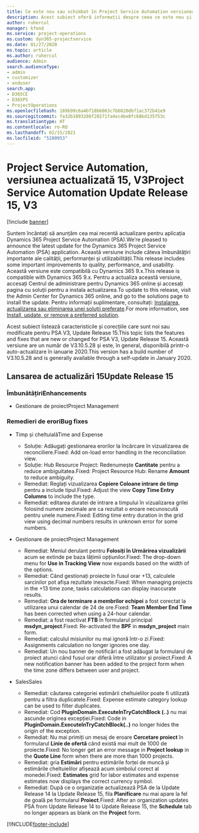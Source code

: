 ```yaml
---
title: Ce este nou sau schimbat în Project Service Automation versiunea actualizată 15, V3
description: Acest subiect oferă informații despre ceea ce este nou și schimbat în Project Service Automation versiunea 15, V3.
author: ruhercul
manager: kfend
ms.service: project-operations
ms.custom: dyn365-projectservice
ms.date: 01/27/2020
ms.topic: article
ms.author: ruhercul
audience: Admin
search.audienceType:
- admin
- customizer
- enduser
search.app:
- D365CE
- D365PS
- ProjectOperations
ms.openlocfilehash: 189b99c6a4bf18b6063c7b6020dbf1ac372b41e9
ms.sourcegitcommit: fa32b1893286f20271fa4ec4be8fc68bd135f53c
ms.translationtype: HT
ms.contentlocale: ro-RO
ms.lasthandoff: 02/15/2021
ms.locfileid: "5280953"
---
```

# <a name="project-service-automation-update-release-15-v3"></a><span data-ttu-id="f08fc-103">Project Service Automation, versiunea actualizată 15, V3</span><span class="sxs-lookup"><span data-stu-id="f08fc-103">Project Service Automation Update Release 15, V3</span></span>

[!include [banner](../includes/psa-now-project-operations.md)]

<span data-ttu-id="f08fc-104">Suntem încântați să anunțăm cea mai recentă actualizare pentru aplicația Dynamics 365 Project Service Automation (PSA).</span><span class="sxs-lookup"><span data-stu-id="f08fc-104">We’re pleased to announce the latest update for the Dynamics 365 Project Service Automation (PSA) application.</span></span> <span data-ttu-id="f08fc-105">Această versiune include câteva îmbunătățiri importante ale calității, performanței și utilizabilității.</span><span class="sxs-lookup"><span data-stu-id="f08fc-105">This release includes some important improvements to quality, performance, and usability.</span></span> <span data-ttu-id="f08fc-106">Această versiune este compatibilă cu Dynamics 365 9.x.</span><span class="sxs-lookup"><span data-stu-id="f08fc-106">This release is compatible with Dynamics 365 9.x.</span></span> <span data-ttu-id="f08fc-107">Pentru a actualiza această versiune, accesați Centrul de administrare pentru Dynamics 365 online și accesați pagina cu soluții pentru a instala actualizarea.</span><span class="sxs-lookup"><span data-stu-id="f08fc-107">To update to this release, visit the Admin Center for Dynamics 365 online, and go to the solutions page to install the update.</span></span> <span data-ttu-id="f08fc-108">Pentru informații suplimentare, consultați: [Instalarea, actualizarea sau eliminarea unei soluții preferate](https://docs.microsoft.com/power-platform/admin/install-remove-preferred-solution).</span><span class="sxs-lookup"><span data-stu-id="f08fc-108">For more information, see [Install, update, or remove a preferred solution](https://docs.microsoft.com/power-platform/admin/install-remove-preferred-solution).</span></span>

<span data-ttu-id="f08fc-109">Acest subiect listează caracteristicile și corecțiile care sunt noi sau modificate pentru PSA V3, Update Release 15.</span><span class="sxs-lookup"><span data-stu-id="f08fc-109">This topic lists the features and fixes that are new or changed for PSA V3, Update Release 15.</span></span> <span data-ttu-id="f08fc-110">Această versiune are un număr de V3.10.5.28 și este, în general, disponibilă printr-o auto-actualizare în ianuarie 2020.</span><span class="sxs-lookup"><span data-stu-id="f08fc-110">This version has a build number of V3.10.5.28 and is generally available through a self-update in January 2020.</span></span>

## <a name="update-release-15"></a><span data-ttu-id="f08fc-111">Lansarea de actualizări 15</span><span class="sxs-lookup"><span data-stu-id="f08fc-111">Update Release 15</span></span> 

### <a name="enhancements"></a><span data-ttu-id="f08fc-112">Îmbunătățiri</span><span class="sxs-lookup"><span data-stu-id="f08fc-112">Enhancements</span></span>

- <span data-ttu-id="f08fc-113">Gestionare de proiect</span><span class="sxs-lookup"><span data-stu-id="f08fc-113">Project Management</span></span>

### <a name="bug-fixes"></a><span data-ttu-id="f08fc-114">Remedieri de erori</span><span class="sxs-lookup"><span data-stu-id="f08fc-114">Bug fixes</span></span>

- <span data-ttu-id="f08fc-115">Timp și cheltuială</span><span class="sxs-lookup"><span data-stu-id="f08fc-115">Time and Expense</span></span>

  - <span data-ttu-id="f08fc-116">Soluție: Adăugați gestionarea erorilor la încărcare în vizualizarea de reconciliere.</span><span class="sxs-lookup"><span data-stu-id="f08fc-116">Fixed: Add on-load error handling in the reconciliation view.</span></span>
  - <span data-ttu-id="f08fc-117">Soluție: Hub Resource Project: Redenumește **Cantitate** pentru a reduce ambiguitatea.</span><span class="sxs-lookup"><span data-stu-id="f08fc-117">Fixed: Project Resource Hub: Rename **Amount** to reduce ambiguity.</span></span>
  - <span data-ttu-id="f08fc-118">Remediat: Reglați vizualizarea **Copiere Coloane intrare de timp** pentru a include tipul.</span><span class="sxs-lookup"><span data-stu-id="f08fc-118">Fixed: Adjust the view **Copy Time Entry Columns** to include the type.</span></span>
  - <span data-ttu-id="f08fc-119">Remediat: editarea duratei de intrare a timpului în vizualizarea grilei folosind numere zecimale are ca rezultat o eroare necunoscută pentru unele numere.</span><span class="sxs-lookup"><span data-stu-id="f08fc-119">Fixed: Editing time entry duration in the grid view using decimal numbers results in unknown error for some numbers.</span></span>

- <span data-ttu-id="f08fc-120">Gestionare de proiect</span><span class="sxs-lookup"><span data-stu-id="f08fc-120">Project Management</span></span>

  - <span data-ttu-id="f08fc-121">Remediat: Meniul derulant pentru **Folosiți în Urmărirea vizualizării** acum se extinde pe baza lățimii opțiunilor.</span><span class="sxs-lookup"><span data-stu-id="f08fc-121">Fixed: The drop-down menu for **Use in Tracking View** now expands based on the width of the options.</span></span>
  - <span data-ttu-id="f08fc-122">Remediat: Când gestionați proiecte în fusul orar +13, calculele sarcinilor pot afișa rezultate inexacte.</span><span class="sxs-lookup"><span data-stu-id="f08fc-122">Fixed: When managing projects in the +13 time zone, tasks calculations can display inaccurate results.</span></span>
  - <span data-ttu-id="f08fc-123">Remediat: **Ora de terminare a membrilor echipei** a fost corectat la utilizarea unui calendar de 24 de ore.</span><span class="sxs-lookup"><span data-stu-id="f08fc-123">Fixed: **Team Member End Time** has been corrected when using a 24-hour calendar.</span></span>
  - <span data-ttu-id="f08fc-124">Remediat: a fost reactivat **FTB** în formularul principal **msdyn_project**.</span><span class="sxs-lookup"><span data-stu-id="f08fc-124">Fixed: Re-activated the **BPF** in **msdyn_project** main form.</span></span>
  - <span data-ttu-id="f08fc-125">Remediat: calculul misiunilor nu mai ignoră într-o zi.</span><span class="sxs-lookup"><span data-stu-id="f08fc-125">Fixed: Assignments calculation no longer ignores one day.</span></span>
  - <span data-ttu-id="f08fc-126">Remediat: Un nou banner de notificări a fost adăugat la formularul de proiect atunci când fusul orar diferă între utilizator și proiect.</span><span class="sxs-lookup"><span data-stu-id="f08fc-126">Fixed: A new notification banner has been added to the project form when the time zone differs between user and project.</span></span>

- <span data-ttu-id="f08fc-127">Sales</span><span class="sxs-lookup"><span data-stu-id="f08fc-127">Sales</span></span>

  - <span data-ttu-id="f08fc-128">Remediat: căutarea categoriei estimării cheltuielilor poate fi utilizată pentru a filtra duplicatele.</span><span class="sxs-lookup"><span data-stu-id="f08fc-128">Fixed: Expense estimate category lookup can be used to filter duplicates.</span></span>
  - <span data-ttu-id="f08fc-129">Remediat: Cod **PluginDomain.ExecuteInTryCatchBlock (..)** nu mai ascunde originea excepției.</span><span class="sxs-lookup"><span data-stu-id="f08fc-129">Fixed: Code in **PluginDomain.ExecuteInTryCatchBlock(..)** no longer hides the origin of the exception.</span></span>
  - <span data-ttu-id="f08fc-130">Remediat: Nu mai primiți un mesaj de eroare **Cercetare proiect** în formularul **Linie de ofertă** când există mai mult de 1000 de proiecte.</span><span class="sxs-lookup"><span data-stu-id="f08fc-130">Fixed: No longer get an error message in **Project lookup** in the **Quote Line** form when there are more than 1000 projects.</span></span>
  - <span data-ttu-id="f08fc-131">Remediat: gria **Estimări** pentru estimările forței de muncă și estimările cheltuielilor afișează acum simbolul corect al monedei.</span><span class="sxs-lookup"><span data-stu-id="f08fc-131">Fixed: **Estimates** grid for labor estimates and expense estimates now displays the correct currency symbol.</span></span>
  - <span data-ttu-id="f08fc-132">Remediat: După ce o organizație actualizează PSA de la Update Release 14 la Update Release 15, fila **Planificare** nu mai apare la fel de goală pe formularul **Proiect**.</span><span class="sxs-lookup"><span data-stu-id="f08fc-132">Fixed: After an organization updates PSA from Update Release 14 to Update Release 15, the **Schedule** tab no longer appears as blank on the **Project** form.</span></span>


[!INCLUDE[footer-include](../includes/footer-banner.md)]